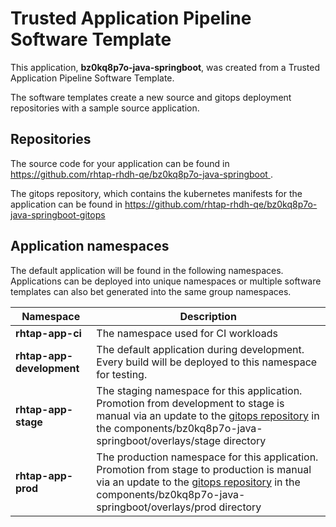 # Trusted Application Pipeline Software Template

This application, **bz0kq8p7o-java-springboot**, was created from a Trusted Application Pipeline Software Template.

The software templates create a new source and gitops deployment repositories with a sample source application. 

## Repositories

The source code for your application can be found in [https://github.com/rhtap-rhdh-qe/bz0kq8p7o-java-springboot ](https://github.com/rhtap-rhdh-qe/bz0kq8p7o-java-springboot ).
 
The gitops repository, which contains the kubernetes manifests for the application can be found in 
[https://github.com/rhtap-rhdh-qe/bz0kq8p7o-java-springboot-gitops ](https://github.com/rhtap-rhdh-qe/bz0kq8p7o-java-springboot-gitops ) 

## Application namespaces 

The default application will be found in the following namespaces. Applications can be deployed into unique namespaces or multiple software templates can also bet generated into the same group namespaces.  

|  Namespace   |  Description   |  
| -------- | -------- |
| **rhtap-app-ci** | The namespace used for CI workloads |
| **rhtap-app-development** | The default application during development. Every build will be deployed to this namespace for testing. |
| **rhtap-app-stage** | The staging namespace for this application. Promotion from development to stage is manual via an update to the [gitops repository](https://github.com/rhtap-rhdh-qe/bz0kq8p7o-java-springboot-gitops ) in the components/bz0kq8p7o-java-springboot/overlays/stage directory |
| **rhtap-app-prod** | The production namespace for this application. Promotion from stage to production is manual via an update to the [gitops repository](https://github.com/rhtap-rhdh-qe/bz0kq8p7o-java-springboot-gitops ) in the components/bz0kq8p7o-java-springboot/overlays/prod directory |